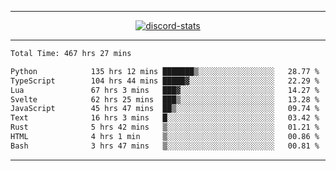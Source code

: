 <a href="https://www.github.com/ripavoid" target="_blank" rel="noreferrer">

-------

<div align='center'>
    <a href='https://discordapp.com/users/825178146797518881'>
        <img align='center' alt='discord-stats' src='https://api.discord-status.me/825178146797518881?nitro&boost=4&gradient=%231e0b1a%2C%23000000%2C%23000000%2C%23160316'></img>
    </a>
</div>

-------

<!--START_SECTION:waka-->

```txt
Total Time: 467 hrs 27 mins

Python            135 hrs 12 mins ███████▒░░░░░░░░░░░░░░░░░   28.77 %
TypeScript        104 hrs 44 mins █████▓░░░░░░░░░░░░░░░░░░░   22.29 %
Lua               67 hrs 3 mins   ███▓░░░░░░░░░░░░░░░░░░░░░   14.27 %
Svelte            62 hrs 25 mins  ███▒░░░░░░░░░░░░░░░░░░░░░   13.28 %
JavaScript        45 hrs 47 mins  ██▒░░░░░░░░░░░░░░░░░░░░░░   09.74 %
Text              16 hrs 3 mins   █░░░░░░░░░░░░░░░░░░░░░░░░   03.42 %
Rust              5 hrs 42 mins   ▒░░░░░░░░░░░░░░░░░░░░░░░░   01.21 %
HTML              4 hrs 1 min     ▒░░░░░░░░░░░░░░░░░░░░░░░░   00.86 %
Bash              3 hrs 47 mins   ▒░░░░░░░░░░░░░░░░░░░░░░░░   00.81 %
```

<!--END_SECTION:waka-->

-------
